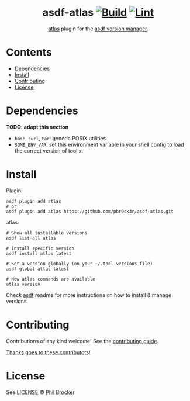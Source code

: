 <div align="center">

# asdf-atlas [![Build](https://github.com/pbr0ck3r/asdf-atlas/actions/workflows/build.yml/badge.svg)](https://github.com/pbr0ck3r/asdf-atlas/actions/workflows/build.yml) [![Lint](https://github.com/pbr0ck3r/asdf-atlas/actions/workflows/lint.yml/badge.svg)](https://github.com/pbr0ck3r/asdf-atlas/actions/workflows/lint.yml)

[atlas](https://github.com/ariga/atlas) plugin for the [asdf version manager](https://asdf-vm.com).

</div>

# Contents

- [Dependencies](#dependencies)
- [Install](#install)
- [Contributing](#contributing)
- [License](#license)

# Dependencies

**TODO: adapt this section**

- `bash`, `curl`, `tar`: generic POSIX utilities.
- `SOME_ENV_VAR`: set this environment variable in your shell config to load the correct version of tool x.

# Install

Plugin:

```shell
asdf plugin add atlas
# or
asdf plugin add atlas https://github.com/pbr0ck3r/asdf-atlas.git
```

atlas:

```shell
# Show all installable versions
asdf list-all atlas

# Install specific version
asdf install atlas latest

# Set a version globally (on your ~/.tool-versions file)
asdf global atlas latest

# Now atlas commands are available
atlas version
```

Check [asdf](https://github.com/asdf-vm/asdf) readme for more instructions on how to
install & manage versions.

# Contributing

Contributions of any kind welcome! See the [contributing guide](contributing.md).

[Thanks goes to these contributors](https://github.com/pbr0ck3r/asdf-atlas/graphs/contributors)!

# License

See [LICENSE](LICENSE) © [Phil Brocker](https://github.com/pbr0ck3r/)
